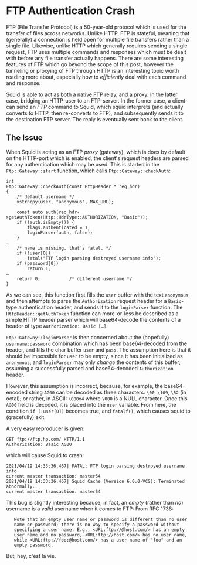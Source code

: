 # FTP Authentication Crash
FTP (File Transfer Protocol) is a 50-year-old protocol which is used for the transfer of files across networks. Unlike HTTP, FTP is stateful, meaning that (generally) a connection is held open for multiple file transfers rather than a single file. Likewise, unlike HTTP which generally requires sending a single request, FTP uses multiple commands and responses which must be dealt with before any file transfer actually happens.
There are some interesting features of FTP which go beyond the scope of this post, however the tunneling or proxying of FTP through HTTP is an interesting topic worth reading more about, especially how to *efficiently* deal with each command and response.

Squid is able to act as both a [native FTP relay](https://wiki.squid-cache.org/Features/FtpRelay), and a proxy. In the latter case, bridging an HTTP-user to an FTP-server.  In the former case, a client can send an *FTP* command to Squid, which squid interprets (and actually converts to HTTP, then re-converts to FTP), and subsequently sends it to the destination FTP server. The reply is eventually sent back to the client.

## The Issue
When Squid is acting as an FTP *proxy* (gateway), which is does by default on the HTTP-port which is enabled, the client's request headers are parsed for any authentication which may be used. This is started in the ``Ftp::Gateway::start`` function, which calls `Ftp::Gateway::checkAuth`:
```
int
Ftp::Gateway::checkAuth(const HttpHeader * req_hdr)
{   
    /* default username */
    xstrncpy(user, "anonymous", MAX_URL);
    
    const auto auth(req_hdr->getAuthToken(Http::HdrType::AUTHORIZATION, "Basic"));
    if (!auth.isEmpty()) {
        flags.authenticated = 1;
        loginParser(auth, false);
    }
…
    /* name is missing. that's fatal. */
    if (!user[0])
        fatal("FTP login parsing destroyed username info");
    if (password[0])
        return 1;
…
    return 0;           /* different username */
}
```
As we can see, this function first fills the `user` buffer with the text `anonymous`, and then attempts to parse the `Authorization` request header for a `Basic`-type authentication header, and sends it to the `loginParser` function. The `HttpHeader::getAuthToken` function can more-or-less be described as a simple HTTP header parser which will base64-decode the contents of a header of type `Authorization: Basic […]`. 

`Ftp::Gateway::loginParser` is then concerned about the (hopefully) `username:password` combination which has been base64-decoded from the header, and fills the char buffer `user` and `pass`. The assumption here is that it should be impossible for `user` to be empty, since it has been initialized as `anonymous`, and `loginParser` may only *change* the contents of this buffer, assuming a successfully parsed and base64-decoded `Authorization` header.

However, this assumption is incorrect, because, for example, the base64-encoded string `AG00` can be decoded as three characters: `\00`, `\109`, `\52` (in octal); or rather, in ASCII: `\000m4` where `\000` is a NULL character. Once this `AG00` field is decoded, it is placed into the `user` variable. From here, the condition `if (!user[0])` becomes true, and `fatalf()`, which causes squid to (gracefully) exit.

A very easy reproducer is given:
```
GET ftp://ftp.hp.com/ HTTP/1.1
Authorization: Basic AG00
```
which will cause Squid to crash:
```
2021/04/19 14:33:36.467| FATAL: FTP login parsing destroyed username info
current master transaction: master54
2021/04/19 14:33:36.467| Squid Cache (Version 6.0.0-VCS): Terminated abnormally.
current master transaction: master54
```

This bug is slightly interesting because, in fact, an *empty* (rather than *no*)  username is a *valid* username when it comes to FTP:
From RFC 1738:
```
   Note that an empty user name or password is different than no user
   name or password; there is no way to specify a password without
   specifying a user name. E.g., <URL:ftp://@host.com/> has an empty
   user name and no password, <URL:ftp://host.com/> has no user name,
   while <URL:ftp://foo:@host.com/> has a user name of "foo" and an
   empty password.
```
But, hey, c'est la vie.
